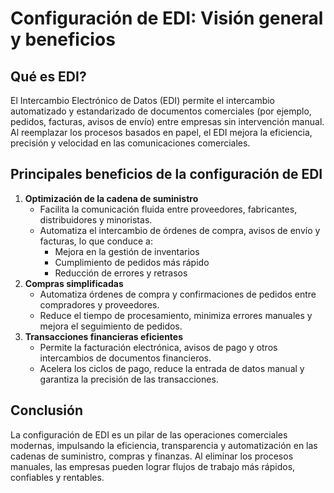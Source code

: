 # Configuración de EDI: Visión general y beneficios

## **Qué es EDI?**

El Intercambio Electrónico de Datos (EDI) permite el intercambio automatizado y estandarizado de documentos comerciales (por ejemplo, pedidos, facturas, avisos de envío) entre empresas sin intervención manual. Al reemplazar los procesos basados en papel, el EDI mejora la eficiencia, precisión y velocidad en las comunicaciones comerciales.

## **Principales beneficios de la configuración de EDI**

1. **Optimización de la cadena de suministro**
   * Facilita la comunicación fluida entre proveedores, fabricantes, distribuidores y minoristas.
   * Automatiza el intercambio de órdenes de compra, avisos de envío y facturas, lo que conduce a:
     * Mejora en la gestión de inventarios
     * Cumplimiento de pedidos más rápido
     * Reducción de errores y retrasos
2. **Compras simplificadas**
   * Automatiza órdenes de compra y confirmaciones de pedidos entre compradores y proveedores.
   * Reduce el tiempo de procesamiento, minimiza errores manuales y mejora el seguimiento de pedidos.
3. **Transacciones financieras eficientes**
   * Permite la facturación electrónica, avisos de pago y otros intercambios de documentos financieros.
   * Acelera los ciclos de pago, reduce la entrada de datos manual y garantiza la precisión de las transacciones.

## **Conclusión**

La configuración de EDI es un pilar de las operaciones comerciales modernas, impulsando la eficiencia, transparencia y automatización en las cadenas de suministro, compras y finanzas. Al eliminar los procesos manuales, las empresas pueden lograr flujos de trabajo más rápidos, confiables y rentables.
